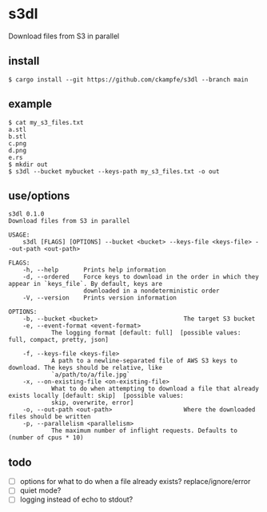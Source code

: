 # s3dl

Download files from S3 in parallel

## install

```
$ cargo install --git https://github.com/ckampfe/s3dl --branch main
```

## example

```
$ cat my_s3_files.txt
a.stl
b.stl
c.png
d.png
e.rs
$ mkdir out
$ s3dl --bucket mybucket --keys-path my_s3_files.txt -o out
```

## use/options

```
s3dl 0.1.0
Download files from S3 in parallel

USAGE:
    s3dl [FLAGS] [OPTIONS] --bucket <bucket> --keys-file <keys-file> --out-path <out-path>

FLAGS:
    -h, --help       Prints help information
    -d, --ordered    Force keys to download in the order in which they appear in `keys_file`. By default, keys are
                     downloaded in a nondeterministic order
    -V, --version    Prints version information

OPTIONS:
    -b, --bucket <bucket>                        The target S3 bucket
    -e, --event-format <event-format>
            The logging format [default: full]  [possible values: full, compact, pretty, json]

    -f, --keys-file <keys-file>
            A path to a newline-separated file of AWS S3 keys to download. The keys should be relative, like
            `a/path/to/a/file.jpg`
    -x, --on-existing-file <on-existing-file>
            What to do when attempting to download a file that already exists locally [default: skip]  [possible values:
            skip, overwrite, error]
    -o, --out-path <out-path>                    Where the downloaded files should be written
    -p, --parallelism <parallelism>
            The maximum number of inflight requests. Defaults to (number of cpus * 10)
```

## todo

- [ ] options for what to do when a file already exists? replace/ignore/error
- [ ] quiet mode?
- [ ] logging instead of echo to stdout?
